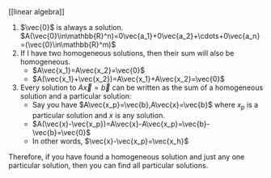 [[linear algebra]]

1) $\vec{0}$ is always a solution. $A(\vec{0}\in\mathbb{R}^n)=0\vec{a_1}+0\vec{a_2}+\cdots+0\vec{a_n}=(\vec{0}\in\mathbb{R}^m)$
2) If I have two homogeneous solutions, then their sum will also be homogeneous.
	- $A\vec{x_1}=A\vec{x_2}=\vec{0}$
	- $A(\vec{x_1}+\vec{x_2})=A\vec{x_1}+A\vec{x_2}=\vec{0}$
3) Every solution to $A\vec{x}=\vec{b}$ can be written as the sum of a homogeneous solution and a particular solution:
	- Say you have $A\vec{x_p}=\vec{b},A\vec{x}=\vec{b}$ where $x_p$ is a particular solution and $x$ is any solution.
	- $A(\vec{x}-\vec{x_p})=A\vec{x}-A\vec{x_p}=\vec{b}-\vec{b}=\vec{0}$
	- In other words, $\vec{x}-\vec{x_p}=\vec{x_h}$

Therefore, if you have found a homogeneous solution and just any one particular solution, then you can find all particular solutions.